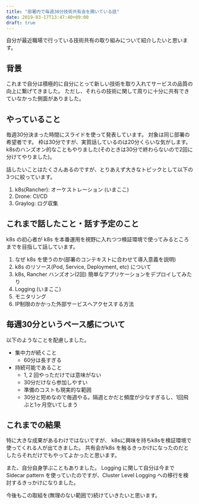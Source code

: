 ```yaml
---
title: "部署内で毎週30分技術共有会を開いている話"
date: 2019-03-17T13:47:40+09:00
draft: true
---
```


自分が最近職場で行っている技術共有の取り組みについて紹介したいと思います。

## 背景

これまで自分は積極的に自分にとって新しい技術を取り入れてサービスの品質の向上に繋げてきました。
ただし、それらの技術に関して周りに十分に共有できていなかった側面がありました。

## やっていること

毎週30分決まった時間にスライドを使って発表しています。
対象は同じ部署の希望者です。
枠は30分ですが、実質話しているのは20分くらいな気がします。
k8sのハンズオン的なこともやりました(そのときは30分で終わらないので2回に分けてやりました)。

話したいことはたくさんあるのですが、とりあえず大きなトピックとして以下の3つに絞っています。

1. k8s(Rancher): オーケストレーション (いまここ)
2. Drone: CI/CD
3. Graylog: ログ収集

## これまで話したこと・話す予定のこと

k8s の初心者が k8s を本番運用を視野に入れつつ検証環境で使ってみるところまでを目指して話しています。

1. なぜ k8s を使うのか(部署のコンテキストに合わせて導入意義を説明)
2. k8s のリソース(Pod, Service, Deployment, etc) について
3. k8s, Rancher ハンズオン(2回) 簡単なアプリケーションをデプロイしてみたり
4. Logging (いまここ)
5. モニタリング
6. IP制限のかかった外部サービスへアクセスする方法

## 毎週30分というペース感について

以下のようなことを配慮しました。

* 集中力が続くこと
  * 60分は長すぎる
* 持続可能であること
  * 1, 2 回やっただけでは意味がない
  * 30分だけなら参加しやすい
  * 準備のコストも現実的な範囲
  * 30分と短めなので毎週やる。隔週とかだと頻度が少なすぎるし、1回飛ぶと1ヶ月空いてしまう

## これまでの結果

特に大きな成果があるわけではないですが、
k8sに興味を持ちk8sを検証環境で使ってくれる人が出てきました。
共有会がk8s を触るきっかけになったのだとしたらそれだけでもやってよかったと思います。

また、自分自身学ぶこともありました。
Logging に関して自分は今まで Sidecar pattern を使っていたのですが、Cluster Level Logging への移行を検討するきっかけになりました。

今後もこの取組を(無理のない範囲で)続けていきたいと思います。
